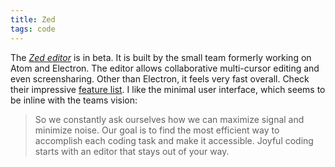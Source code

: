 ```yaml
---
title: Zed
tags: code
---
```

The [<cite>Zed editor</cite>](https://zed.dev/) is in beta. It is built by the small team formerly working on Atom and Electron. The editor allows collaborative multi-cursor editing and even screensharing. Other than Electron, it feels very fast overall. Check their impressive [feature list](https://zed.dev/features). I like the minimal user interface, which seems to be inline with the teams vision:

> So we constantly ask ourselves how we can maximize signal and minimize noise. Our goal is to find the most efficient way to accomplish each coding task and make it accessible. Joyful coding starts with an editor that stays out of your way.